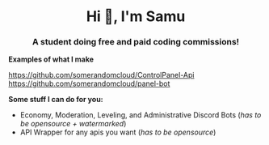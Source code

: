 <h1 align="center">Hi 👋, I'm Samu</h1>
<h3 align="center">A student doing free and paid coding commissions!</h3>

**Examples of what I make**

<https://github.com/somerandomcloud/ControlPanel-Api>
<https://github.com/somerandomcloud/panel-bot>

**Some stuff I can do for you:**

- Economy, Moderation, Leveling, and Administrative Discord Bots (*has to be opensource + watermarked*)
- API Wrapper for any apis you want (*has to be opensource*)
